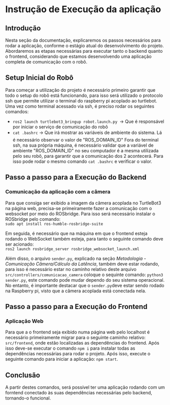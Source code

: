 # Instrução de Execução da aplicação
## Introdução
Nesta seção da documentação, explicaremos os passos necessários para rodar a aplicação, conforme o estágio atual do desenvolvimento do projeto. Abordaremos as etapas necessárias para executar tanto o backend quanto o frontend, considerando que estamos desenvolvendo uma aplicação completa de comunicação com o robô.
## Setup Inicial do Robô
Para começar a utilização do projeto é necessário primeiro garantir que todo o setup do robô está funcionando, para isso será utilizado o protocolo ssh que permite utilizar o terminal do raspberry pi acoplado ao turtlebot.
Uma vez como terminal acessado via ssh, é preciso rodar os seguintes comandos: 
- `ros2 launch turtlebot3_bringup robot.launch.py `-> Que é responsável por iniciar o serviço de comunicação do robô
- `cat .bashrc` -> Que irá mostrar as variáveis de ambiente do sistema. Lá é necessário observar o valor de "ROS_DOMAIN_ID"
Fora do terminal ssh, na sua própria máquina, é necessário validar que a variável de ambiente "ROS_DOMAIN_ID" no seu computador é a mesma utilizada pelo seu robô, para garantir que a comunicação dos 2 acontecerá. Para isso pode rodar o mesmo comando `cat .bashrc` e verificar o valor.

## Passo a passo para a Execução do Backend
### Comunicação da aplicação com a câmera
Para que consiga ser exibido a imagem da câmera acoplada no TurtleBot3 na página web, precisa-se primeiramente fazer a comunicação com o websocket por meio do ROSbridge. Para isso será necessário instalar o ROSbridge pelo comando:<br/>
`sudo apt install ros-humble-rosbridge-suite`<br/>

Em seguida, é necessário que na máquina em que o frontend esteja rodando o WebSocket também esteja, para tanto o seguinte comando deve ser acionado:<br/>
`ros2 launch rosbridge_server rosbridge_websocket_launch.xml`<br/>

Além disso, o arquivo `sender.py`, explicado na seção *Metodologia - Comunicação Câmera/Cálculo da Latência*, também deve estar rodando, para isso é necessário estar no caminho relativo deste arquivo `src/controllers/comunicacao_camera` coloque o sequinte comando: `python3 sender.py`, este comando pode mudar dependo do seu sistema operacional. No entanto, é importante destacar que o `sender.py`deve estar sendo rodado na Raspberry pi, visto que a câmera acoplada está conectada nela.

## Passo a passo para a Execução do Frontend
### Aplicação Web
Para que a o frontend seja exibido numa página web pelo localhost é necessário primeiramente migrar para o seguinte caminho relativo: `src/frontend`, onde estão localizadas as dependências do frontend. Após isso deve-se executar o comando `npm i` para instalar todas as dependências necessárias para rodar o projeto. Após isso, execute o seguinte comando para iniciar a aplicação: `npm start`. 

## Conclusão
A partir destes comandos, será possível ter uma aplicação rodando com um forntend conectado às suas dependências necessárias pelo backend, tornando-o funcional. 

